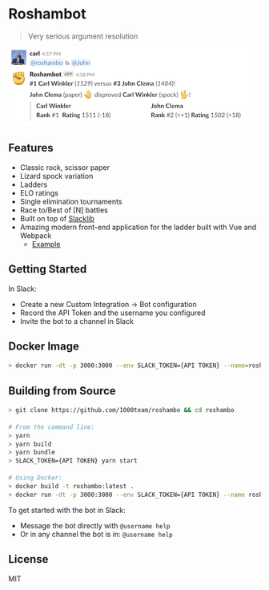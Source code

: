 # Roshambot
> Very serious argument resolution

![Roshambo Example](https://github.com/1000team/roshambo/raw/master/example.png "Roshambo Example")

## Features
- Classic rock, scissor paper
- Lizard spock variation
- Ladders
- ELO ratings
- Single elimination tournaments
- Race to/Best of [N] battles
- Built on top of [Slacklib](https://github.com/1000team/seikho)
- Amazing modern front-end application for the ladder built with Vue and Webpack
  - [Example](http://roshambo.geddit.lol)

## Getting Started

In Slack:
- Create a new Custom Integration -> Bot configuration
- Record the API Token and the username you configured
- Invite the bot to a channel in Slack

## Docker Image
```sh
> docker run -dt -p 3000:3000 --env SLACK_TOKEN={API TOKEN} --name=roshambo --restart=always seikho/roshambo:latest
```

## Building from Source
```sh
> git clone https://github.com/1000team/roshambo && cd roshambo

# From the command line:
> yarn
> yarn build
> yarn bundle
> SLACK_TOKEN={API TOKEN} yarn start

# Using Docker:
> docker build -t roshambo:latest .
> docker run -dt -p 3000:3000 --env SLACK_TOKEN={API TOKEN} --name roshambo --restart=always roshambo:latest
```


To get started with the bot in Slack:
- Message the bot directly with `@username help`
- Or in any channel the bot is in: `@username help`

## License

MIT
